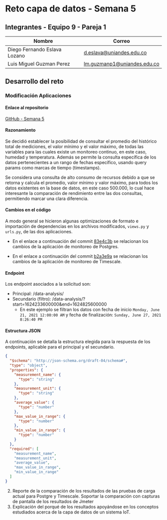 # Reto capa de datos - Semana 5

## Integrantes - Equipo 9 - Pareja 1

|Nombre|Correo|
|------|------|
|Diego Fernando Eslava Lozano|d.eslava@uniandes.edu.co|
|Luis Miguel Guzman Perez|lm.guzmanp1@uniandes.edu.co|

## Desarrollo del reto

### Modificación Aplicaciones

#### Enlace al repositorio
[GitHub - Semana 5](https://github.com/lmaero/MISW4402-Retos-Equipo9-Pareja1/tree/main/Semana_5)

#### Razonamiento
Se decidió establecer la posibilidad de consultar el promedio del histórico total de mediciones, el valor mínimo y el valor máximo, de todas las variables para las cuales existe un monitoreo continuo, en este caso, humedad y temperatura. Además se permite la consulta específica de los datos pertenecientes a un rango de fechas específico, usando query params como marcas de tiempo (timestamps).

Se considera una consulta de alto consumo de recursos debido a que se retorna y calcula el promedio, valor mínimo y valor máximo, para todos los datos existentes en la base de datos, en este caso 500.000, lo cual hace interesante la comparación de rendimiento entre las dos consultas, permitiendo marcar una clara diferencia.

#### Cambios en el código
A modo general se hicieron algunas optimizaciones de formato e importación de dependencias en los archivos modificados, `views.py` y `urls.py`, de las dos aplicaciones.

* En el enlace a continuación del commit [83e4c3b](https://github.com/lmaero/MISW4402-Retos-Equipo9-Pareja1/commit/83e4c3b679b18ae394235aa782c68d0d61ea3528) se relacionan los cambios de la aplicación de monitoreo de Postgres.

* En el enlace a continuación del commit [b2a3e9a](https://github.com/lmaero/MISW4402-Retos-Equipo9-Pareja1/commit/b2a3e9a78c32607deb0618fb409581a3ebaff863) se relacionan los cambios de la aplicación de monitoreo de Timescale.

#### Endpoint
Los endpoint asociados a la solicitud son:

* Principal: /data-analysis/
* Secundario (filtro): /data-analysis/?start=1624233600000&end=1624825600000
  * En este ejemplo se filtran los datos con fecha de inicio `Monday, June 21, 2021 12:00:00 AM` y fecha de finalización: `Sunday, June 27, 2021 8:26:40 PM`

#### Estructura JSON
A continuación se detalla la estructura elegida para la respuesta de los endpoints, aplicable para el principal y el secundario.

```json
{
  "$schema": "http://json-schema.org/draft-04/schema#",
  "type": "object",
  "properties": {
    "measurement_name": {
      "type": "string"
    },
    "measurement_unit": {
      "type": "string"
    },
    "average_value": {
      "type": "number"
    },
    "max_value_in_range": {
      "type": "number"
    },
    "min_value_in_range": {
      "type": "number"
    }
  },
  "required": [
    "measurement_name",
    "measurement_unit",
    "average_value",
    "max_value_in_range",
    "min_value_in_range"
  ]
}
```

2. Reporte de la comparación de los resultados de las pruebas de carga actual para Postgre y Timescale. Soportar la comparación con capturas de pantalla de los resultados de Jmeter
3. Explicación del porqué de los resultados apoyándose en los conceptos estudiados acerca de la capa de datos de un sistema IoT.
